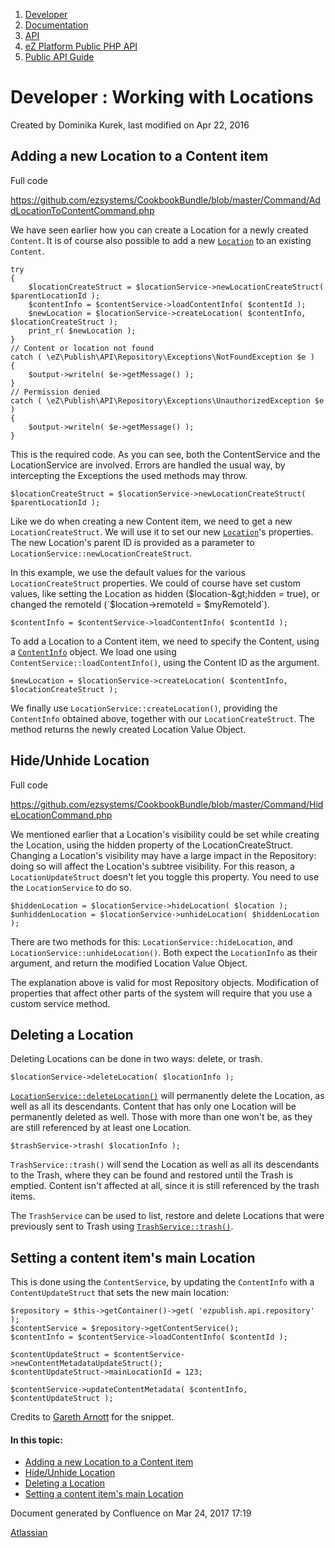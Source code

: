 1.  <span>[Developer](index.html)</span>
2.  <span>[Documentation](Documentation_31429504.html)</span>
3.  <span>[API](API_31429524.html)</span>
4.  <span>[eZ Platform Public PHP API](eZ-Platform-Public-PHP-API_31429583.html)</span>
5.  <span>[Public API Guide](Public-API-Guide_31430303.html)</span>

<span id="title-text"> Developer : Working with Locations </span>
=================================================================

Created by <span class="author"> Dominika Kurek</span>, last modified on Apr 22, 2016

Adding a new Location to a Content item
---------------------------------------

Full code

<span class="aui-icon aui-icon-small aui-iconfont-info confluence-information-macro-icon"></span>
<a href="https://github.com/ezsystems/CookbookBundle/blob/master/Command/AddLocationToContentCommand.php" class="uri" class="external-link">https://github.com/ezsystems/CookbookBundle/blob/master/Command/AddLocationToContentCommand.php</a>

We have seen earlier how you can create a Location for a newly created `Content`. It is of course also possible to add a new <a href="http://apidoc.ez.no/sami/trunk/NS/html/eZ/Publish/API/Repository/Values/Content/Location.html" class="external-link"><code>Location</code></a> to an existing `Content`.

``` brush:
try
{
    $locationCreateStruct = $locationService->newLocationCreateStruct( $parentLocationId );
    $contentInfo = $contentService->loadContentInfo( $contentId );
    $newLocation = $locationService->createLocation( $contentInfo, $locationCreateStruct );
    print_r( $newLocation );
}
// Content or location not found
catch ( \eZ\Publish\API\Repository\Exceptions\NotFoundException $e )
{
    $output->writeln( $e->getMessage() );
}
// Permission denied
catch ( \eZ\Publish\API\Repository\Exceptions\UnauthorizedException $e )
{
    $output->writeln( $e->getMessage() );
}
```

This is the required code. As you can see, both the ContentService and the LocationService are involved. Errors are handled the usual way, by intercepting the Exceptions the used methods may throw.

``` brush:
$locationCreateStruct = $locationService->newLocationCreateStruct( $parentLocationId );
```

Like we do when creating a new Content item, we need to get a new `LocationCreateStruct`. We will use it to set our new <a href="http://apidoc.ez.no/sami/trunk/NS/html/eZ/Publish/API/Repository/Values/Content/Location.html" class="external-link"><code>Location</code></a>'s properties. The new Location's parent ID is provided as a parameter to `LocationService::newLocationCreateStruct`.

In this example, we use the default values for the various `LocationCreateStruct` properties. We could of course have set custom values, like setting the Location as hidden ($location-&gt;hidden = true), or changed the remoteId (`$location->remoteId = $myRemoteId`).

``` brush:
$contentInfo = $contentService->loadContentInfo( $contentId );
```

To add a Location to a Content item, we need to specify the Content, using a <a href="http://apidoc.ez.no/sami/trunk/NS/html/eZ/Publish/API/Repository/Values/Content/ContentInfo.html" class="external-link"><code>ContentInfo</code></a> object. We load one using `ContentService::loadContentInfo()`, using the Content ID as the argument.

``` brush:
$newLocation = $locationService->createLocation( $contentInfo, $locationCreateStruct );
```

We finally use `LocationService::createLocation()`, providing the `ContentInfo` obtained above, together with our `LocationCreateStruct`. The method returns the newly created Location Value Object.

Hide/Unhide Location
--------------------

Full code

<span class="aui-icon aui-icon-small aui-iconfont-info confluence-information-macro-icon"></span>
<a href="https://github.com/ezsystems/CookbookBundle/blob/master/Command/HideLocationCommand.php" class="uri" class="external-link">https://github.com/ezsystems/CookbookBundle/blob/master/Command/HideLocationCommand.php</a>

We mentioned earlier that a Location's visibility could be set while creating the Location, using the hidden property of the LocationCreateStruct. Changing a Location's visibility may have a large impact in the Repository: doing so will affect the Location's subtree visibility. For this reason, a `LocationUpdateStruct` doesn't let you toggle this property. You need to use the `LocationService` to do so.

``` brush:
$hiddenLocation = $locationService->hideLocation( $location );
$unhiddenLocation = $locationService->unhideLocation( $hiddenLocation );
```

There are two methods for this: `LocationService::hideLocation`, and `LocationService::unhideLocation()`. Both expect the `LocationInfo` as their argument, and return the modified Location Value Object.

<span class="aui-icon aui-icon-small aui-iconfont-warning confluence-information-macro-icon"></span>
The explanation above is valid for most Repository objects. Modification of properties that affect other parts of the system will require that you use a custom service method.

Deleting a Location
-------------------

Deleting Locations can be done in two ways: delete, or trash. 

``` brush:
$locationService->deleteLocation( $locationInfo );
```

<a href="http://apidoc.ez.no/sami/trunk/NS/html/eZ/Publish/API/Repository/LocationService.html#method_deleteLocation" class="external-link"><code>LocationService::deleteLocation()</code></a> will permanently delete the Location, as well as all its descendants. Content that has only one Location will be permanently deleted as well. Those with more than one won't be, as they are still referenced by at least one Location.

``` brush:
$trashService->trash( $locationInfo );
```

`TrashService::trash()` will send the Location as well as all its descendants to the Trash, where they can be found and restored until the Trash is emptied. Content isn't affected at all, since it is still referenced by the trash items.

<span class="aui-icon aui-icon-small aui-iconfont-warning confluence-information-macro-icon"></span>
The `TrashService` can be used to list, restore and delete Locations that were previously sent to Trash using <a href="http://apidoc.ez.no/sami/trunk/NS/html/eZ/Publish/API/Repository/TrashService.html#method_trash" class="external-link"><code>TrashService::trash()</code></a>.

Setting a content item's main Location
--------------------------------------

This is done using the `ContentService`, by updating the `ContentInfo` with a `ContentUpdateStruct` that sets the new main location:

``` brush:
$repository = $this->getContainer()->get( 'ezpublish.api.repository' );
$contentService = $repository->getContentService();
$contentInfo = $contentService->loadContentInfo( $contentId );

$contentUpdateStruct = $contentService->newContentMetadataUpdateStruct();
$contentUpdateStruct->mainLocationId = 123;

$contentService->updateContentMetadata( $contentInfo, $contentUpdateStruct );
```

Credits to <a href="https://doc.ez.no/display/~arnottg" class="confluence-userlink user-mention">Gareth Arnott</a> for the snippet.

#### In this topic:

-   [Adding a new Location to a Content item](#WorkingwithLocations-AddinganewLocationtoaContentitem)
-   [Hide/Unhide Location](#WorkingwithLocations-Hide/UnhideLocation)
-   [Deleting a Location](#WorkingwithLocations-DeletingaLocation)
-   [Setting a content item's main Location](#WorkingwithLocations-Settingacontentitem'smainLocation)

Document generated by Confluence on Mar 24, 2017 17:19

[Atlassian](http://www.atlassian.com/)



